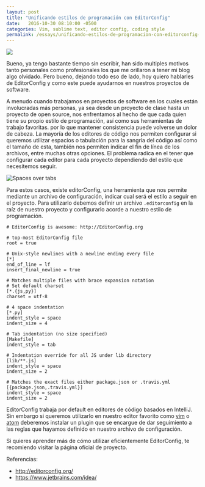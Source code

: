 ```yaml
---
layout: post
title: "Unificando estilos de programación con EditorConfig"
date:   2016-10-30 08:10:00 -0500
categories: Vim, sublime text, editor config, coding style
permalink: /essays/unificando-estilos-de-programacion-con-editorconfig-2
---
```


![](http://res.cloudinary.com/juancrg90/image/upload/v1475299394/Editor-Config_kmh3pc.png)

Bueno, ya tengo bastante tiempo sin escribir, han sido multiples motivos tanto personales como profesionales los que me orillaron a tener mi blog algo olvidado. Pero bueno, dejando todo eso de lado, hoy quiero hablarles de EditorConfig y como este puede ayudarnos en nuestros proyectos de software.

A menudo cuando trabajamos en proyectos de software en los cuales están involucradas más personas, ya sea desde un proyecto de clase hasta un proyecto de open source, nos enfrentamos al hecho de que cada quien tiene su propio estilo de programación, así como sus herramientas de trabajo favoritas. por lo que mantener consistencia puede volverse un dolor de cabeza. La mayoría de los editores de código nos permiten configurar si queremos utilizar espacios o tabulación para la sangría del código así como el tamaño de esta, también nos permiten indicar el fin de línea de los archivos, entre muchas otras opciones. El problema radica en el tener que configurar cada editor para cada proyecto dependiendo del estilo que necesitemos seguir.


![Spaces over tabs](http://res.cloudinary.com/juancrg90/image/upload/v1475297150/silicon_valley_spaces_over_tabs_vim_over_emacs_by_digi_matrix-da824de_fgclb0.gif)

Para estos casos, existe editorConfig, una herramienta que nos permite mediante un archivo de configuración, indicar cual será el estilo a seguir en el proyecto. Para utilizarlo debemos definir un archivo `.editorconfig` en la raíz de nuestro proyecto y configurarlo acorde a nuestro estilo de programación.

```
# EditorConfig is awesome: http://EditorConfig.org

# top-most EditorConfig file
root = true

# Unix-style newlines with a newline ending every file
[*]
end_of_line = lf
insert_final_newline = true

# Matches multiple files with brace expansion notation
# Set default charset
[*.{js,py}]
charset = utf-8

# 4 space indentation
[*.py]
indent_style = space
indent_size = 4

# Tab indentation (no size specified)
[Makefile]
indent_style = tab

# Indentation override for all JS under lib directory
[lib/**.js]
indent_style = space
indent_size = 2

# Matches the exact files either package.json or .travis.yml
[{package.json,.travis.yml}]
indent_style = space
indent_size = 2
```

EditorConfig trabaja por default en editores de código basados en IntelliJ. Sin embargo si queremos utilizarlo en nuestro editor favorito como [vim](https://github.com/editorconfig/editorconfig-vim#readme) o [atom](https://github.com/sindresorhus/atom-editorconfig#readme) deberemos instalar un plugin que se encargue de dar seguimiento a las reglas que hayamos definido en nuestro archivo de configuración.

Si quieres aprender más de cómo utilizar eficientemente EditorConfig, te recomiendo visitar la página oficial de proyecto.

Referencias:
- http://editorconfig.org/
- https://www.jetbrains.com/idea/

